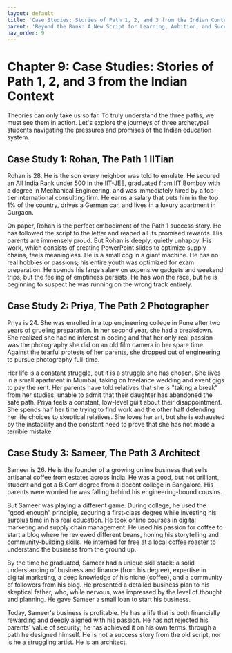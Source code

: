 ```yaml
---
layout: default
title: 'Case Studies: Stories of Path 1, 2, and 3 from the Indian Context'
parent: 'Beyond the Rank: A New Script for Learning, Ambition, and Success in India'
nav_order: 9
---
```


# Chapter 9: Case Studies: Stories of Path 1, 2, and 3 from the Indian Context

Theories can only take us so far. To truly understand the three paths, we must see them in action. Let's explore the journeys of three archetypal students navigating the pressures and promises of the Indian education system.

## Case Study 1: Rohan, The Path 1 IITian

Rohan is 28. He is the son every neighbor was told to emulate. He secured an All India Rank under 500 in the IIT-JEE, graduated from IIT Bombay with a degree in Mechanical Engineering, and was immediately hired by a top-tier international consulting firm. He earns a salary that puts him in the top 1% of the country, drives a German car, and lives in a luxury apartment in Gurgaon.

On paper, Rohan is the perfect embodiment of the Path 1 success story. He has followed the script to the letter and reaped all its promised rewards. His parents are immensely proud. But Rohan is deeply, quietly unhappy. His work, which consists of creating PowerPoint slides to optimize supply chains, feels meaningless. He is a small cog in a giant machine. He has no real hobbies or passions; his entire youth was optimized for exam preparation. He spends his large salary on expensive gadgets and weekend trips, but the feeling of emptiness persists. He has won the race, but he is beginning to suspect he was running on the wrong track entirely.

## Case Study 2: Priya, The Path 2 Photographer

Priya is 24. She was enrolled in a top engineering college in Pune after two years of grueling preparation. In her second year, she had a breakdown. She realized she had no interest in coding and that her only real passion was the photography she did on an old film camera in her spare time. Against the tearful protests of her parents, she dropped out of engineering to pursue photography full-time.

Her life is a constant struggle, but it is a struggle she has chosen. She lives in a small apartment in Mumbai, taking on freelance wedding and event gigs to pay the rent. Her parents have told relatives that she is "taking a break" from her studies, unable to admit that their daughter has abandoned the safe path. Priya feels a constant, low-level guilt about their disappointment. She spends half her time trying to find work and the other half defending her life choices to skeptical relatives. She loves her art, but she is exhausted by the instability and the constant need to prove that she has not made a terrible mistake.

## Case Study 3: Sameer, The Path 3 Architect

Sameer is 26. He is the founder of a growing online business that sells artisanal coffee from estates across India. He was a good, but not brilliant, student and got a B.Com degree from a decent college in Bangalore. His parents were worried he was falling behind his engineering-bound cousins.

But Sameer was playing a different game. During college, he used the "good enough" principle, securing a first-class degree while investing his surplus time in his real education. He took online courses in digital marketing and supply chain management. He used his passion for coffee to start a blog where he reviewed different beans, honing his storytelling and community-building skills. He interned for free at a local coffee roaster to understand the business from the ground up.

By the time he graduated, Sameer had a unique skill stack: a solid understanding of business and finance (from his degree), expertise in digital marketing, a deep knowledge of his niche (coffee), and a community of followers from his blog. He presented a detailed business plan to his skeptical father, who, while nervous, was impressed by the level of thought and planning. He gave Sameer a small loan to start his business.

Today, Sameer's business is profitable. He has a life that is both financially rewarding and deeply aligned with his passion. He has not rejected his parents' value of security; he has achieved it on his own terms, through a path he designed himself. He is not a success story from the old script, nor is he a struggling artist. He is an architect.

